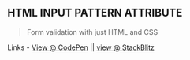 ## HTML INPUT PATTERN ATTRIBUTE

> Form validation with just HTML and CSS

Links - [View @ CodePen](https://codepen.io/raheemscorp/pen/poVZoOZ) || [view @ StackBlitz](https://stackblitz.com/edit/web-platform-1aoslh?file=index.html)
